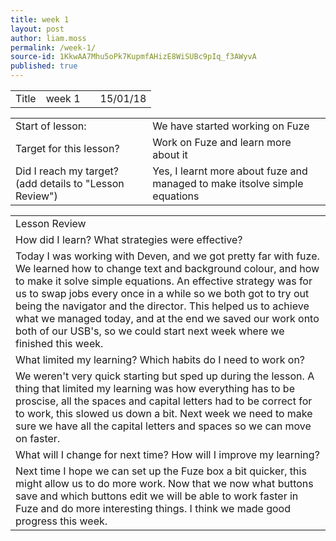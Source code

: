 ```yaml
---
title: week 1
layout: post
author: liam.moss
permalink: /week-1/
source-id: 1KkwAA7Mhu5oPk7KupmfAHizE8WiSUBc9pIq_f3AWyvA
published: true
---
```

<table>
  <tr>
    <td>Title</td>
    <td>week 1</td>
    <td></td>
    <td>15/01/18</td>
  </tr>
</table>


<table>
  <tr>
    <td>Start of lesson:</td>
    <td>We have started working on Fuze</td>
  </tr>
  <tr>
    <td>Target for this lesson?</td>
    <td>Work on Fuze and learn more about it</td>
  </tr>
  <tr>
    <td>Did I reach my target? 
(add details to "Lesson Review")</td>
    <td>Yes, I learnt more about fuze and managed to make itsolve simple equations</td>
  </tr>
</table>


<table>
  <tr>
    <td>Lesson Review</td>
  </tr>
  <tr>
    <td>How did I learn? What strategies were effective? </td>
  </tr>
  <tr>
    <td>Today I was working with Deven, and we got pretty far with fuze. We learned how to change text and background colour, and how to make it solve simple equations. An effective strategy was for us to swap jobs every once in a while so we both got to try out being the navigator and the director. This helped us to achieve what we managed today, and at the end we saved our work onto both of our USB's, so we could start next week where we finished this week.</td>
  </tr>
  <tr>
    <td>What limited my learning? Which habits do I need to work on? </td>
  </tr>
  <tr>
    <td>We weren't very quick starting but sped up during the lesson. A thing that limited my learning was how everything has to be proscise, all the spaces and capital letters had to be correct for to work, this slowed us down a bit. Next week we need to make sure we have all the capital letters and spaces so we can move on faster.</td>
  </tr>
  <tr>
    <td>What will I change for next time? How will I improve my learning?</td>
  </tr>
  <tr>
    <td>Next time I hope we can set up the Fuze box a bit quicker, this might allow us to do more work. Now that we now what buttons save and which buttons edit we will be able to work faster in Fuze and do more interesting things. I think we made good progress this week.</td>
  </tr>
</table>


